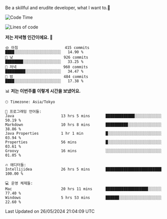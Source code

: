 Be a skillful and erudite developer, what I want to.👶

<!--START_SECTION:waka-->
![Code Time](http://img.shields.io/badge/Code%20Time-843%20hrs%2048%20mins-blue)

![Lines of code](https://img.shields.io/badge/%EC%A0%80%EB%8A%94%20%EC%97%AC%ED%83%9C%EA%B9%8C%EC%A7%80%20-2.1%20million%20%EC%A4%84%EC%9D%98%20%EC%BD%94%EB%93%9C%EB%A5%BC%20%EC%9E%91%EC%84%B1%ED%96%88%EC%96%B4%EC%9A%94.-blue)

**저는 저녁형 인간이에요. 🦉** 

```text
🌞 아침                     415 commits         ████░░░░░░░░░░░░░░░░░░░░░   14.90 % 
🌆 낮　                     926 commits         ████████░░░░░░░░░░░░░░░░░   33.25 % 
🌃 저녁                     960 commits         █████████░░░░░░░░░░░░░░░░   34.47 % 
🌙 밤　                     484 commits         ████░░░░░░░░░░░░░░░░░░░░░   17.38 % 
```


📊 **저는 이번주를 이렇게 시간을 보냈어요.** 

```text
🕑︎ Timezone: Asia/Tokyo

💬 프로그래밍 언어들: 
Java                     13 hrs 5 mins       █████████████░░░░░░░░░░░░   50.19 % 
Markdown                 10 hrs 8 mins       ██████████░░░░░░░░░░░░░░░   38.86 % 
Java Properties          1 hr 1 min          █░░░░░░░░░░░░░░░░░░░░░░░░   03.94 % 
Properties               56 mins             █░░░░░░░░░░░░░░░░░░░░░░░░   03.61 % 
Groovy                   16 mins             ░░░░░░░░░░░░░░░░░░░░░░░░░   01.05 % 

🔥 에디터들: 
Intellijidea             26 hrs 5 mins       █████████████████████████   100.00 % 

💻 운영 체제들: 
Mac                      20 hrs 11 mins      ███████████████████░░░░░░   77.40 % 
Windows                  5 hrs 53 mins       ██████░░░░░░░░░░░░░░░░░░░   22.60 % 
```


 Last Updated on 26/05/2024 21:04:09 UTC
<!--END_SECTION:waka-->
